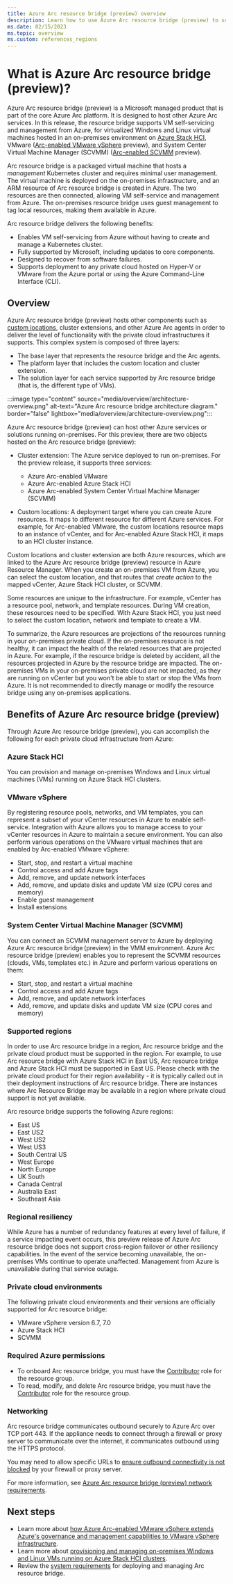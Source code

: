```yaml
---
title: Azure Arc resource bridge (preview) overview
description: Learn how to use Azure Arc resource bridge (preview) to support VM self-servicing on Azure Stack HCI, VMware, and System Center Virtual Machine Manager.
ms.date: 02/15/2023
ms.topic: overview
ms.custom: references_regions 
---
```


# What is Azure Arc resource bridge (preview)?

Azure Arc resource bridge (preview) is a Microsoft managed product that is part of the core Azure Arc platform. It is designed to host other Azure Arc services. In this release, the resource bridge supports VM self-servicing and management from Azure, for virtualized Windows and Linux virtual machines hosted in an on-premises environment on [Azure Stack HCI](/azure-stack/hci/manage/azure-arc-vm-management-overview), VMware ([Arc-enabled VMware vSphere](../vmware-vsphere/index.yml) preview), and System Center Virtual Machine Manager (SCVMM) ([Arc-enabled SCVMM](../system-center-virtual-machine-manager/index.yml) preview).

Arc resource bridge is a packaged virtual machine that hosts a *management* Kubernetes cluster and requires minimal user management. The virtual machine is deployed on the on-premises infrastructure, and an ARM resource of Arc resource bridge is created in Azure. The two resources are then connected, allowing VM self-service and management from Azure. The on-premises resource bridge uses guest management to tag local resources, making them available in Azure.

Arc resource bridge delivers the following benefits:

* Enables VM self-servicing from Azure without having to create and manage a Kubernetes cluster.
* Fully supported by Microsoft, including updates to core components.
* Designed to recover from software failures.
* Supports deployment to any private cloud hosted on Hyper-V or VMware from the Azure portal or using the Azure Command-Line Interface (CLI).

## Overview

Azure Arc resource bridge (preview) hosts other components such as [custom locations](..\platform\conceptual-custom-locations.md), cluster extensions, and other Azure Arc agents in order to deliver the level of functionality with the private cloud infrastructures it supports. This complex system is composed of three layers:

* The base layer that represents the resource bridge and the Arc agents.
* The platform layer that includes the custom location and cluster extension.
* The solution layer for each service supported by Arc resource bridge (that is, the different type of VMs).

:::image type="content" source="media/overview/architecture-overview.png" alt-text="Azure Arc resource bridge architecture diagram." border="false" lightbox="media/overview/architecture-overview.png":::

Azure Arc resource bridge (preview) can host other Azure services or solutions running on-premises. For this preview, there are two objects hosted on the Arc resource bridge (preview):

* Cluster extension: The Azure service deployed to run on-premises. For the preview release, it supports three services:

  * Azure Arc-enabled VMware
  * Azure Arc-enabled Azure Stack HCI
  * Azure Arc-enabled System Center Virtual Machine Manager (SCVMM)

* Custom locations: A deployment target where you can create Azure resources. It maps to different resource for different Azure services. For example, for Arc-enabled VMware, the custom locations resource maps to an instance of vCenter, and for Arc-enabled Azure Stack HCI, it maps to an HCI cluster instance.

Custom locations and cluster extension are both Azure resources, which are linked to the Azure Arc resource bridge (preview) resource in Azure Resource Manager. When you create an on-premises VM from Azure, you can select the custom location, and that routes that *create action* to the mapped vCenter, Azure Stack HCI cluster, or SCVMM.

Some resources are unique to the infrastructure. For example, vCenter has a resource pool, network, and template resources. During VM creation, these resources need to be specified. With Azure Stack HCI, you just need to select the custom location, network and template to create a VM.

To summarize, the Azure resources are projections of the resources running in your on-premises private cloud. If the on-premises resource is not healthy, it can impact the health of the related resources that are projected in Azure. For example, if the resource bridge is deleted by accident, all the resources projected in Azure by the resource bridge are impacted. The on-premises VMs in your on-premises private cloud are not impacted, as they are running on vCenter but you won't be able to start or stop the VMs from Azure. It is not recommended to directly manage or modify the resource bridge using any on-premises applications.

## Benefits of Azure Arc resource bridge (preview)

Through Azure Arc resource bridge (preview), you can accomplish the following for each private cloud infrastructure from Azure:

### Azure Stack HCI

You can provision and manage on-premises Windows and Linux virtual machines (VMs) running on Azure Stack HCI clusters.

### VMware vSphere

By registering resource pools, networks, and VM templates, you can represent a subset of your vCenter resources in Azure to enable self-service. Integration with Azure allows you to manage access to your vCenter resources in Azure to maintain a secure environment. You can also perform various operations on the VMware virtual machines that are enabled by Arc-enabled VMware vSphere:

* Start, stop, and restart a virtual machine
* Control access and add Azure tags
* Add, remove, and update network interfaces
* Add, remove, and update disks and update VM size (CPU cores and memory)
* Enable guest management
* Install extensions

### System Center Virtual Machine Manager (SCVMM)

You can connect an SCVMM management server to Azure by deploying Azure Arc resource bridge (preview) in the VMM environment. Azure Arc resource bridge (preview) enables you to represent the SCVMM resources (clouds, VMs, templates etc.) in Azure and perform various operations on them:

* Start, stop, and restart a virtual machine
* Control access and add Azure tags
* Add, remove, and update network interfaces
* Add, remove, and update disks and update VM size (CPU cores and memory)

### Supported regions

In order to use Arc resource bridge in a region, Arc resource bridge and the private cloud product must be supported in the region. For example, to use Arc resource bridge with Azure Stack HCI in East US, Arc resource bridge and Azure Stack HCI must be supported in East US. Please check with the private cloud product for their region availability - it is typically called out in their deployment instructions of Arc resource bridge. There are instances where Arc Resource Bridge may be available in a region where private cloud support is not yet available.

Arc resource bridge supports the following Azure regions:

* East US
* East US2
* West US2
* West US3
* South Central US
* West Europe
* North Europe
* UK South
* Canada Central
* Australia East
* Southeast Asia


### Regional resiliency

While Azure has a number of redundancy features at every level of failure, if a service impacting event occurs, this preview release of Azure Arc resource bridge does not support cross-region failover or other resiliency capabilities. In the event of the service becoming unavailable, the on-premises VMs continue to operate unaffected. Management from Azure is unavailable during that service outage.

### Private cloud environments

The following private cloud environments and their versions are officially supported for Arc resource bridge:

* VMware vSphere version 6.7, 7.0
* Azure Stack HCI
* SCVMM

### Required Azure permissions

* To onboard Arc resource bridge, you must have the [Contributor](../../role-based-access-control/built-in-roles.md#contributor) role for the resource group.
* To read, modify, and delete Arc resource bridge, you must have the [Contributor](../../role-based-access-control/built-in-roles.md#contributor) role for the resource group.

### Networking

Arc resource bridge communicates outbound securely to Azure Arc over TCP port 443. If the appliance needs to connect through a firewall or proxy server to communicate over the internet, it communicates outbound using the HTTPS protocol.

You may need to allow specific URLs to [ensure outbound connectivity is not blocked](troubleshoot-resource-bridge.md#restricted-outbound-connectivity) by your firewall or proxy server.

For more information, see [Azure Arc resource bridge (preview) network requirements](network-requirements.md).

## Next steps

* Learn more about [how Azure Arc-enabled VMware vSphere extends Azure's governance and management capabilities to VMware vSphere infrastructure](../vmware-vsphere/overview.md).
* Learn more about [provisioning and managing on-premises Windows and Linux VMs running on Azure Stack HCI clusters](/azure-stack/hci/manage/azure-arc-enabled-virtual-machines).
* Review the [system requirements](system-requirements.md) for deploying and managing Arc resource bridge.
